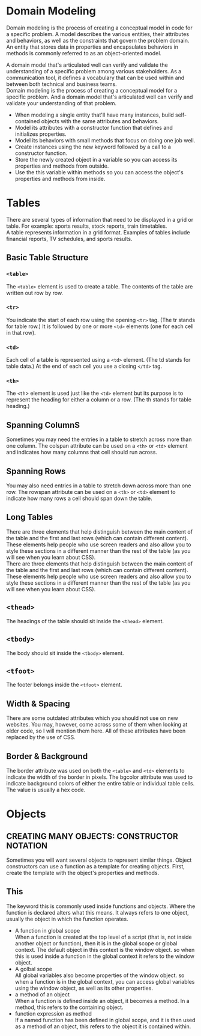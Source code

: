 # Domain Modeling
Domain modeling is the process of creating a conceptual model in code for a specific problem. A model describes the various entities, their attributes and behaviors, as well as the constraints that govern the problem domain. An entity that stores data in properties and encapsulates behaviors in methods is commonly referred to as an object-oriented model.

A domain model that's articulated well can verify and validate the understanding of a specific problem among various stakeholders. As a communication tool, it defines a vocabulary that can be used within and between both technical and business teams.   
Domain modeling is the process of creating a conceptual model for a specific problem. And a domain model that's articulated well can verify and validate your understanding of that problem.   
* When modeling a single entity that'll have many instances, build self-contained objects with the same attributes and behaviors.
* Model its attributes with a constructor function that defines and initializes properties.
* Model its behaviors with small methods that focus on doing one job well.
* Create instances using the new keyword followed by a call to a constructor function.
* Store the newly created object in a variable so you can access its properties and methods from outside.
* Use the this variable within methods so you can access the object's properties and methods from inside.

# Tables
There are several types of information
that need to be displayed in a grid or
table. For example: sports results, stock
reports, train timetables.   
A table represents information in a grid format.
Examples of tables include financial reports, TV
schedules, and sports results.   
## Basic Table Structure
### `<table>`
The `<table>` element is used
to create a table. The contents
of the table are written out row
by row.
### `<tr>`
You indicate the start of each
row using the opening `<tr>` tag.
(The tr stands for table row.)
It is followed by one or more
`<td>` elements (one for each cell
in that row).   
### `<td>`
Each cell of a table is
represented using a `<td>`
element. (The td stands for
table data.)
At the end of each cell you use a
closing `</td>` tag.   
### `<th>`
The `<th`> element is used just
like the `<td>` element but its
purpose is to represent the
heading for either a column or
a row. (The th stands for table
heading.)
## Spanning ColumnS
Sometimes you may need the
entries in a table to stretch
across more than one column.
The colspan attribute can be
used on a `<th>` or `<td>` element
and indicates how many columns
that cell should run across.   
## Spanning Rows
You may also need entries in
a table to stretch down across
more than one row.
The rowspan attribute can be
used on a `<th>` or `<td>` element
to indicate how many rows a cell
should span down the table.    
## Long Tables
There are three elements that
help distinguish between the
main content of the table and
the first and last rows (which can
contain different content).
These elements help people
who use screen readers and also
allow you to style these sections
in a different manner than the
rest of the table (as you will see
when you learn about CSS).   
There are three elements that
help distinguish between the
main content of the table and
the first and last rows (which can
contain different content).
These elements help people
who use screen readers and also
allow you to style these sections
in a different manner than the
rest of the table (as you will see
when you learn about CSS).   
## `<thead>`
The headings of the table should
sit inside the `<thead>` element.
## `<tbody>`
The body should sit inside the
`<tbody>` element.
## `<tfoot>`
The footer belongs inside the
`<tfoot>` element.
## Width & Spacing
There are some outdated
attributes which you should not
use on new websites. You may,
however, come across some
of them when looking at older
code, so I will mention them
here. All of these attributes have
been replaced by the use of CSS.   
## Border & Background
The border attribute was used
on both the `<table>` and `<td>`
elements to indicate the width of
the border in pixels.
The bgcolor attribute was used
to indicate background colors
of either the entire table or
individual table cells. The value
is usually a hex code.   
# Objects
## CREATING MANY OBJECTS: CONSTRUCTOR NOTATION
Sometimes you will want several objects to represent similar things.
Object constructors can use a function as a template for creating objects.
First, create the template with the object's properties and methods.    
## This
The keyword this is commonly used inside functions and objects.
Where the function is declared alters what this means. It always refers
to one object, usually the object in which the function operates.   
* A function in global scope       
When a function is created at the top level of a script
(that is, not inside another object or function), then it
is in the global scope or global context.
The default object in this context is the window
object. so when this is used inside a function in the
global context it refers to the window object.
* A golbal scope     
All global variables also become properties of the
window object. so when a function is in the global
context, you can access global variables using the
window object, as well as its other properties.    
* a method of an object   
When a function is defined inside an object, it
becomes a method. In a method, this refers to the
containing object.   
* function expression as method   
If a named function has been defined in global
scope, and it is then used as a method of an object,
this refers to the object it is contained within.   